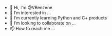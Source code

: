 - 👋 Hi, I’m @VBenzene
- 👀 I’m interested in ...
- 🌱 I’m currently learning Python and C+ products
- 💞️ I’m looking to collaborate on ...
- 📫 How to reach me ...

<!---
VBenzene/VBenzene is a ✨ special ✨ repository because its `README.md` (this file) appears on your GitHub profile.
You can click the Preview link to take a look at your changes.
--->
